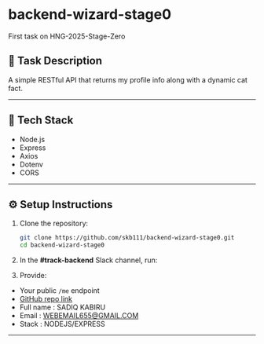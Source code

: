 # backend-wizard-stage0
First task on HNG-2025-Stage-Zero

## 🎯 Task Description
A simple RESTful API that returns my profile info along with a dynamic cat fact.

---

## 🧠 Tech Stack
- Node.js
- Express
- Axios
- Dotenv
- CORS

---

## ⚙️ Setup Instructions

1. Clone the repository:
   ```bash
   git clone https://github.com/skb111/backend-wizard-stage0.git
   cd backend-wizard-stage0

2. In the **#track-backend** Slack channel, run:


3. Provide:
- Your public `/me` endpoint
- [GitHub repo link](https://github.com/Skb111/backend-wizard-stage0.git)
- Full name : SADIQ KABIRU
- Email : WEBEMAIL655@GMAIL.COM
- Stack : NODEJS/EXPRESS

---

